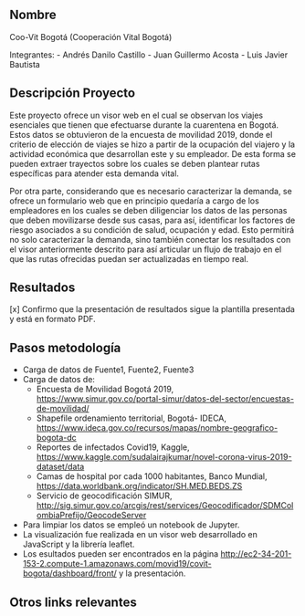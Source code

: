 ## Nombre

Coo-Vit Bogotá (Cooperación Vital Bogotá)

Integrantes:
    - Andrés Danilo Castillo
    - Juan Guillermo Acosta
    - Luis Javier Bautista

## Descripción Proyecto

Este proyecto ofrece un visor web en el cual se observan los viajes esenciales que tienen que efectuarse durante la cuarentena en Bogotá. Estos datos se obtuvieron de la encuesta de movilidad 2019, donde el criterio de elección de viajes se hizo a partir de la ocupación del viajero y la actividad económica que desarrollan este y su empleador. De esta forma se pueden extraer trayectos sobre los cuales se deben plantear rutas específicas para atender esta demanda vital. 

Por otra parte, considerando que es necesario caracterizar la demanda, se ofrece un formulario web que en principio quedaría a cargo de los empleadores en los cuales se deben diligenciar los datos de las personas que deben movilizarse desde sus casas, para así, identificar los factores de riesgo asociados a su condición de salud, ocupación y edad. Esto permitirá no solo caracterizar la demanda, sino también conectar los resultados con el visor anteriormente descrito para así articular un flujo de trabajo en el que las rutas ofrecidas puedan ser actualizadas en tiempo real. 

## Resultados

[x] Confirmo que la presentación de resultados sigue la plantilla presentada y está en formato PDF.

## Pasos metodología

- Carga de datos de Fuente1, Fuente2, Fuente3
- Carga de datos de:
    - Encuesta de Movilidad Bogotá 2019, https://www.simur.gov.co/portal-simur/datos-del-sector/encuestas-de-movilidad/
    - Shapefile ordenamiento territorial, Bogotá- IDECA, https://www.ideca.gov.co/recursos/mapas/nombre-geografico-bogota-dc
    - Reportes de infectados Covid19, Kaggle, https://www.kaggle.com/sudalairajkumar/novel-corona-virus-2019-dataset/data
    - Camas de hospital por cada 1000 habitantes, Banco Mundial, https://data.worldbank.org/indicator/SH.MED.BEDS.ZS
    - Servicio de geocodificación SIMUR, http://sig.simur.gov.co/arcgis/rest/services/Geocodificador/SDMColombiaPrefijo/GeocodeServer
- Para limpiar los datos se empleó un notebook de Jupyter.
- La visualización  fue realizada en un visor web desarrollado en JavaScript y la librería leaflet.
- Los esultados pueden ser encontrados en la página http://ec2-34-201-153-2.compute-1.amazonaws.com/movid19/covit-bogota/dashboard/front/ y la presentación.



## Otros links relevantes

